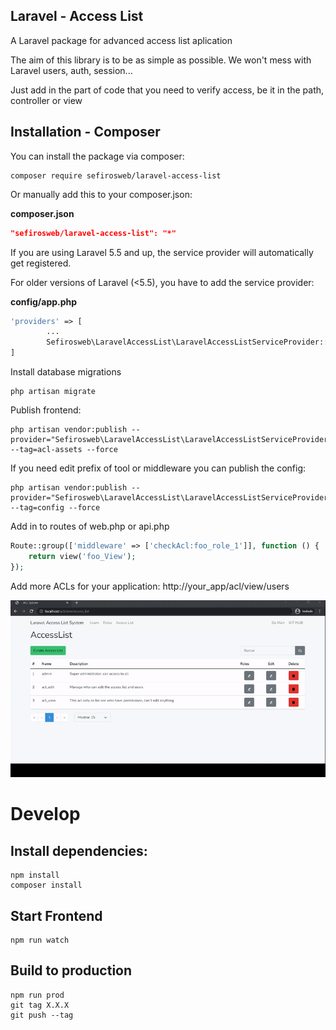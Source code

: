 ## Laravel - Access List

A Laravel package for advanced access list aplication

The aim of this library is to be as simple as possible. We won't mess with Laravel users, auth, session...

Just add in the part of code that you need to verify access, be it in the path, controller or view

## Installation - Composer

You can install the package via composer:

```
composer require sefirosweb/laravel-access-list
```

Or manually add this to your composer.json:

**composer.json**

```json
"sefirosweb/laravel-access-list": "*"
```

If you are using Laravel 5.5 and up, the service provider will automatically get registered.

For older versions of Laravel (<5.5), you have to add the service provider:

**config/app.php**

```php
'providers' => [
        ...
    	Sefirosweb\LaravelAccessList\LaravelAccessListServiceProvider::class,
]
```

Install database migrations

```
php artisan migrate
```

Publish frontend:

```
php artisan vendor:publish --provider="Sefirosweb\LaravelAccessList\LaravelAccessListServiceProvider"  --tag=acl-assets --force
```

If you need edit prefix of tool or middleware you can publish the config:

```
php artisan vendor:publish --provider="Sefirosweb\LaravelAccessList\LaravelAccessListServiceProvider"  --tag=config --force
```

Add in to routes of web.php or api.php

```php
Route::group(['middleware' => ['checkAcl:foo_role_1']], function () {
    return view('foo_View');
});
```

Add more ACLs for your application:
http://your_app/acl/view/users

![image](https://raw.githubusercontent.com/sefirosweb/laravel-access-list/master/docs/how_to.gif)

# Develop

## Install dependencies:

```
npm install
composer install
```

## Start Frontend

```
npm run watch
```

## Build to production

```
npm run prod
git tag X.X.X
git push --tag
```

